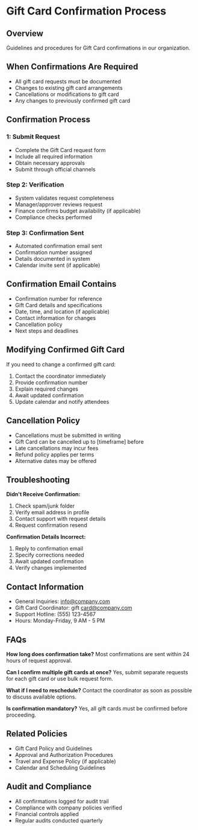 # Gift Card Confirmation Process

## Overview
Guidelines and procedures for Gift Card confirmations in our organization.

## When Confirmations Are Required
- All gift card requests must be documented
- Changes to existing gift card arrangements
- Cancellations or modifications to gift card
- Any changes to previously confirmed gift card

## Confirmation Process

###  1: Submit Request
- Complete the Gift Card request form
- Include all required information
- Obtain necessary approvals
- Submit through official channels

### Step 2: Verification
- System validates request completeness
- Manager/approver reviews request
- Finance confirms budget availability (if applicable)
- Compliance checks performed

### Step 3: Confirmation Sent
- Automated confirmation email sent
- Confirmation number assigned
- Details documented in system
- Calendar invite sent (if applicable)

## Confirmation Email Contains
- Confirmation number for reference
- Gift Card details and specifications
- Date, time, and location (if applicable)
- Contact information for changes
- Cancellation policy
- Next steps and deadlines

## Modifying Confirmed Gift Card
If you need to change a confirmed gift card:
1. Contact the coordinator immediately
2. Provide confirmation number
3. Explain required changes
4. Await updated confirmation
5. Update calendar and notify attendees

## Cancellation Policy
- Cancellations must be submitted in writing
- Gift Card can be cancelled up to [timeframe] before
- Late cancellations may incur fees
- Refund policy applies per terms
- Alternative dates may be offered

## Troubleshooting

**Didn't Receive Confirmation:**
1. Check spam/junk folder
2. Verify email address in profile
3. Contact support with request details
4. Request confirmation resend

**Confirmation Details Incorrect:**
1. Reply to confirmation email
2. Specify corrections needed
3. Await updated confirmation
4. Verify changes implemented

## Contact Information
- General Inquiries: info@company.com
- Gift Card Coordinator: gift card@company.com
- Support Hotline: (555) 123-4567
- Hours: Monday-Friday, 9 AM - 5 PM

## FAQs

**How long does confirmation take?**
Most confirmations are sent within 24 hours of request approval.

**Can I confirm multiple gift cards at once?**
Yes, submit separate requests for each gift card or use bulk request form.

**What if I need to reschedule?**
Contact the coordinator as soon as possible to discuss available options.

**Is confirmation mandatory?**
Yes, all gift cards must be confirmed before proceeding.

## Related Policies
- Gift Card Policy and Guidelines
- Approval and Authorization Procedures
- Travel and Expense Policy (if applicable)
- Calendar and Scheduling Guidelines

## Audit and Compliance
- All confirmations logged for audit trail
- Compliance with company policies verified
- Financial controls applied
- Regular audits conducted quarterly

